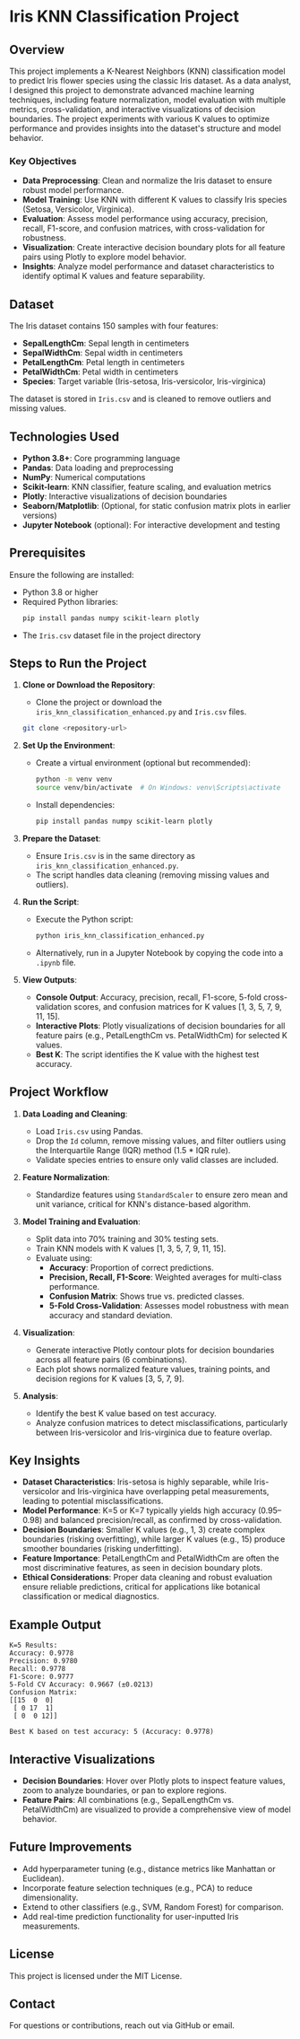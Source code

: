 # Iris KNN Classification Project

## Overview
This project implements a K-Nearest Neighbors (KNN) classification model to predict Iris flower species using the classic Iris dataset. As a data analyst, I designed this project to demonstrate advanced machine learning techniques, including feature normalization, model evaluation with multiple metrics, cross-validation, and interactive visualizations of decision boundaries. The project experiments with various K values to optimize performance and provides insights into the dataset's structure and model behavior.

### Key Objectives
- **Data Preprocessing**: Clean and normalize the Iris dataset to ensure robust model performance.
- **Model Training**: Use KNN with different K values to classify Iris species (Setosa, Versicolor, Virginica).
- **Evaluation**: Assess model performance using accuracy, precision, recall, F1-score, and confusion matrices, with cross-validation for robustness.
- **Visualization**: Create interactive decision boundary plots for all feature pairs using Plotly to explore model behavior.
- **Insights**: Analyze model performance and dataset characteristics to identify optimal K values and feature separability.

## Dataset
The Iris dataset contains 150 samples with four features:
- **SepalLengthCm**: Sepal length in centimeters
- **SepalWidthCm**: Sepal width in centimeters
- **PetalLengthCm**: Petal length in centimeters
- **PetalWidthCm**: Petal width in centimeters
- **Species**: Target variable (Iris-setosa, Iris-versicolor, Iris-virginica)

The dataset is stored in `Iris.csv` and is cleaned to remove outliers and missing values.

## Technologies Used
- **Python 3.8+**: Core programming language
- **Pandas**: Data loading and preprocessing
- **NumPy**: Numerical computations
- **Scikit-learn**: KNN classifier, feature scaling, and evaluation metrics
- **Plotly**: Interactive visualizations of decision boundaries
- **Seaborn/Matplotlib**: (Optional, for static confusion matrix plots in earlier versions)
- **Jupyter Notebook** (optional): For interactive development and testing

## Prerequisites
Ensure the following are installed:
- Python 3.8 or higher
- Required Python libraries:
  ```bash
  pip install pandas numpy scikit-learn plotly
  ```
- The `Iris.csv` dataset file in the project directory

## Steps to Run the Project
1. **Clone or Download the Repository**:
   - Clone the project or download the `iris_knn_classification_enhanced.py` and `Iris.csv` files.
   ```bash
   git clone <repository-url>
   ```

2. **Set Up the Environment**:
   - Create a virtual environment (optional but recommended):
     ```bash
     python -m venv venv
     source venv/bin/activate  # On Windows: venv\Scripts\activate
     ```
   - Install dependencies:
     ```bash
     pip install pandas numpy scikit-learn plotly
     ```

3. **Prepare the Dataset**:
   - Ensure `Iris.csv` is in the same directory as `iris_knn_classification_enhanced.py`.
   - The script handles data cleaning (removing missing values and outliers).

4. **Run the Script**:
   - Execute the Python script:
     ```bash
     python iris_knn_classification_enhanced.py
     ```
   - Alternatively, run in a Jupyter Notebook by copying the code into a `.ipynb` file.

5. **View Outputs**:
   - **Console Output**: Accuracy, precision, recall, F1-score, 5-fold cross-validation scores, and confusion matrices for K values [1, 3, 5, 7, 9, 11, 15].
   - **Interactive Plots**: Plotly visualizations of decision boundaries for all feature pairs (e.g., PetalLengthCm vs. PetalWidthCm) for selected K values.
   - **Best K**: The script identifies the K value with the highest test accuracy.

## Project Workflow
1. **Data Loading and Cleaning**:
   - Load `Iris.csv` using Pandas.
   - Drop the `Id` column, remove missing values, and filter outliers using the Interquartile Range (IQR) method (1.5 * IQR rule).
   - Validate species entries to ensure only valid classes are included.

2. **Feature Normalization**:
   - Standardize features using `StandardScaler` to ensure zero mean and unit variance, critical for KNN's distance-based algorithm.

3. **Model Training and Evaluation**:
   - Split data into 70% training and 30% testing sets.
   - Train KNN models with K values [1, 3, 5, 7, 9, 11, 15].
   - Evaluate using:
     - **Accuracy**: Proportion of correct predictions.
     - **Precision, Recall, F1-Score**: Weighted averages for multi-class performance.
     - **Confusion Matrix**: Shows true vs. predicted classes.
     - **5-Fold Cross-Validation**: Assesses model robustness with mean accuracy and standard deviation.

4. **Visualization**:
   - Generate interactive Plotly contour plots for decision boundaries across all feature pairs (6 combinations).
   - Each plot shows normalized feature values, training points, and decision regions for K values [3, 5, 7, 9].

5. **Analysis**:
   - Identify the best K value based on test accuracy.
   - Analyze confusion matrices to detect misclassifications, particularly between Iris-versicolor and Iris-virginica due to feature overlap.

## Key Insights
- **Dataset Characteristics**: Iris-setosa is highly separable, while Iris-versicolor and Iris-virginica have overlapping petal measurements, leading to potential misclassifications.
- **Model Performance**: K=5 or K=7 typically yields high accuracy (0.95–0.98) and balanced precision/recall, as confirmed by cross-validation.
- **Decision Boundaries**: Smaller K values (e.g., 1, 3) create complex boundaries (risking overfitting), while larger K values (e.g., 15) produce smoother boundaries (risking underfitting).
- **Feature Importance**: PetalLengthCm and PetalWidthCm are often the most discriminative features, as seen in decision boundary plots.
- **Ethical Considerations**: Proper data cleaning and robust evaluation ensure reliable predictions, critical for applications like botanical classification or medical diagnostics.

## Example Output
```plaintext
K=5 Results:
Accuracy: 0.9778
Precision: 0.9780
Recall: 0.9778
F1-Score: 0.9777
5-Fold CV Accuracy: 0.9667 (±0.0213)
Confusion Matrix:
[[15  0  0]
 [ 0 17  1]
 [ 0  0 12]]

Best K based on test accuracy: 5 (Accuracy: 0.9778)
```

## Interactive Visualizations
- **Decision Boundaries**: Hover over Plotly plots to inspect feature values, zoom to analyze boundaries, or pan to explore regions.
- **Feature Pairs**: All combinations (e.g., SepalLengthCm vs. PetalWidthCm) are visualized to provide a comprehensive view of model behavior.

## Future Improvements
- Add hyperparameter tuning (e.g., distance metrics like Manhattan or Euclidean).
- Incorporate feature selection techniques (e.g., PCA) to reduce dimensionality.
- Extend to other classifiers (e.g., SVM, Random Forest) for comparison.
- Add real-time prediction functionality for user-inputted Iris measurements.

## License
This project is licensed under the MIT License.

## Contact
For questions or contributions, reach out via GitHub or email.